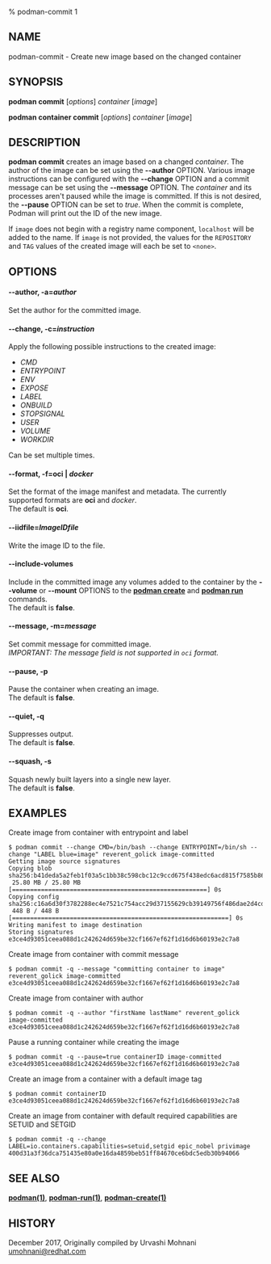 % podman-commit 1

## NAME

podman\-commit - Create new image based on the changed container

## SYNOPSIS

**podman commit** [*options*] _container_ [*image*]

**podman container commit** [*options*] _container_ [*image*]

## DESCRIPTION

**podman commit** creates an image based on a changed _container_. The author of the image can be set using the **--author** OPTION. Various image instructions can be configured with the **--change** OPTION and a commit message can be set using the **--message** OPTION. The _container_ and its processes aren't paused while the image is committed. If this is not desired, the **--pause** OPTION can be set to _true_. When the commit is complete, Podman will print out the ID of the new image.

If `image` does not begin with a registry name component, `localhost` will be added to the name.
If `image` is not provided, the values for the `REPOSITORY` and `TAG` values of the created image will each be set to `<none>`.

## OPTIONS

#### **--author**, **-a**=_author_

Set the author for the committed image.

#### **--change**, **-c**=_instruction_

Apply the following possible instructions to the created image:

- _CMD_
- _ENTRYPOINT_
- _ENV_
- _EXPOSE_
- _LABEL_
- _ONBUILD_
- _STOPSIGNAL_
- _USER_
- _VOLUME_
- _WORKDIR_

Can be set multiple times.

#### **--format**, **-f**=**oci** | _docker_

Set the format of the image manifest and metadata. The currently supported formats are **oci** and _docker_.\
The default is **oci**.

#### **--iidfile**=_ImageIDfile_

Write the image ID to the file.

#### **--include-volumes**

Include in the committed image any volumes added to the container by the **--volume** or **--mount** OPTIONS to the **[podman create](podman-create.md)** and **[podman run](podman-run.md)** commands.\
The default is **false**.

#### **--message**, **-m**=_message_

Set commit message for committed image.\
_IMPORTANT: The message field is not supported in `oci` format._

#### **--pause**, **-p**

Pause the container when creating an image.\
The default is **false**.

#### **--quiet**, **-q**

Suppresses output.\
The default is **false**.

#### **--squash**, **-s**

Squash newly built layers into a single new layer.\
The default is **false**.

## EXAMPLES

Create image from container with entrypoint and label

```
$ podman commit --change CMD=/bin/bash --change ENTRYPOINT=/bin/sh --change "LABEL blue=image" reverent_golick image-committed
Getting image source signatures
Copying blob sha256:b41deda5a2feb1f03a5c1bb38c598cbc12c9ccd675f438edc6acd815f7585b86
 25.80 MB / 25.80 MB [======================================================] 0s
Copying config sha256:c16a6d30f3782288ec4e7521c754acc29d37155629cb39149756f486dae2d4cd
 448 B / 448 B [============================================================] 0s
Writing manifest to image destination
Storing signatures
e3ce4d93051ceea088d1c242624d659be32cf1667ef62f1d16d6b60193e2c7a8
```

Create image from container with commit message

```
$ podman commit -q --message "committing container to image"
reverent_golick image-committed
e3ce4d93051ceea088d1c242624d659be32cf1667ef62f1d16d6b60193e2c7a8
```

Create image from container with author

```
$ podman commit -q --author "firstName lastName" reverent_golick image-committed
e3ce4d93051ceea088d1c242624d659be32cf1667ef62f1d16d6b60193e2c7a8
```

Pause a running container while creating the image

```
$ podman commit -q --pause=true containerID image-committed
e3ce4d93051ceea088d1c242624d659be32cf1667ef62f1d16d6b60193e2c7a8
```

Create an image from a container with a default image tag

```
$ podman commit containerID
e3ce4d93051ceea088d1c242624d659be32cf1667ef62f1d16d6b60193e2c7a8
```

Create an image from container with default required capabilities are SETUID and SETGID

```
$ podman commit -q --change LABEL=io.containers.capabilities=setuid,setgid epic_nobel privimage
400d31a3f36dca751435e80a0e16da4859beb51ff84670ce6bdc5edb30b94066
```

## SEE ALSO

**[podman(1)](podman.md)**, **[podman-run(1)](podman-run.md)**, **[podman-create(1)](podman-create.md)**

## HISTORY

December 2017, Originally compiled by Urvashi Mohnani <umohnani@redhat.com>
